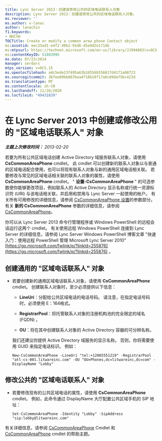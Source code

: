 ```yaml
---
title: Lync Server 2013：创建或修改公共的区域电话联系人对象
description: Lync Server 2013：创建或修改公共的区域电话联系人对象。
ms.reviewer: ''
ms.author: v-lanac
author: lanachin
f1.keywords:
- NOCSH
TOCTitle: Create or modify a common area phone Contact object
ms:assetid: eec33ad1-e4f2-49b2-91d6-d5a9d2e1714b
ms:mtpsurl: https://technet.microsoft.com/en-us/library/JJ994083(v=OCS.15)
ms:contentKeyID: 51803995
ms.date: 07/23/2014
manager: serdars
mtps_version: v=OCS.15
ms.openlocfilehash: adc5ede23f495a63b2d556b556817d4171a08723
ms.sourcegitcommit: 36fee89bb887bea4f18b19f17a8c69daf5bc423d
ms.translationtype: MT
ms.contentlocale: zh-CN
ms.lasthandoff: 11/26/2020
ms.locfileid: "49431839"
---
```

# <a name="create-or-modify-a-common-area-phone-contact-object-in-lync-server-2013"></a>在 Lync Server 2013 中创建或修改公用的 "区域电话联系人" 对象

<div data-xmlns="http://www.w3.org/1999/xhtml">

<div class="topic" data-xmlns="http://www.w3.org/1999/xhtml" data-msxsl="urn:schemas-microsoft-com:xslt" data-cs="https://msdn.microsoft.com/">

<div data-asp="https://msdn2.microsoft.com/asp">



</div>

<div id="mainSection">

<div id="mainBody">

<span> </span>

_**主题上次修改时间：** 2013-02-20_

若要为所有公共区域电话创建 Active Directory 域服务联系人对象，请使用 **CsCommonAreaPhone** cmdlet。 此 cmdlet 可以创建新的联系人对象以与普通的区域电话配合使用，也可以将现有联系人对象与新的通用区域电话相关联。 若要修改与常见的区域电话相关联的联系人对象的属性，请使用 **CsCommonAreaPhone** cmdlet。 " **设置-CsCommonAreaPhone** " 的可选参数使你能够更改项目，例如联系人的 Active Directory 显示名称或行统一资源标识符 (URI) 与该电话相关联，并启用和禁用与 Lync Server 一起使用的帐户。 有关所有可用修改的详细信息，请参阅 [CsCommonAreaPhone 设置](https://docs.microsoft.com/powershell/module/skype/Set-CsCommonAreaPhone)的参数部分。 有关 **新的 CsCommonAreaPhone** 参数的详细信息，请参阅 [CsCommonAreaPhone](https://docs.microsoft.com/powershell/module/skype/New-CsCommonAreaPhone)。

你可以从 Lync Server 2013 命令行管理程序或 Windows PowerShell 的远程会话运行这两个 cmdlet。 有关使用远程 Windows PowerShell 连接到 Lync Server 的详细信息，请参阅 Lync Server Windows PowerShell 博客文章 "快速入门：使用远程 PowerShell 管理 Microsoft Lync Server 2010" [https://go.microsoft.com/fwlink/p/?linkId=255876](https://go.microsoft.com/fwlink/p/?linkid=255876) 。

<div>


<div>

## <a name="creating-a-common-area-phone-contact-object"></a>创建通用的 "区域电话联系人" 对象

  - 若要创建新的通用区域电话联系人对象，请使用 **CsCommonAreaPhone** cmdlet。 创建联系人对象时，至少必须提供以下信息：
    
      - **LineUri**：分配给公共区域电话的电话号码。 请注意，在指定电话号码时，必须使用 E：164格式。
    
      - **RegistrarPool**：将托管联系人对象的注册机构池的完全限定的域名 (FQDN) 。
    
      - **OU**：将在其中创建联系人对象的 Active Directory 容器的可分辨名称。
    
    我们还建议你提供 Active Directory 域服务的显示名称。 否则，你将需要使用 GUID 来指定电话标识。 例如：
    
        New-CsCommonAreaPhone -LineUri "tel:+12065551219" -RegistrarPool "atl-cs-001.litwareinc.com" -OU "OU=Phones,dc=litwareinc,dc=com" -DisplayName "Lobby"

</div>

<div>

## <a name="modifying-a-common-area-phone-contact-object"></a>修改公共的 "区域电话联系人" 对象

  - 若要修改现有的公共区域电话的属性，请使用 **CsCommonAreaPhone** cmdlet。 例如，此命令通过 DisplayName 大厅配置公共区域手机的 SIP 地址：
    
        Set-CsCommonAreaPhone -Identity "Lobby" -SipAddress "sip:lobby@litwareinc.com"

</div>

有关详细信息，请参阅 [CsCommonAreaPhone](https://docs.microsoft.com/powershell/module/skype/New-CsCommonAreaPhone) Cmdlet 和 [CsCommonAreaPhone](https://docs.microsoft.com/powershell/module/skype/Set-CsCommonAreaPhone) cmdlet 的帮助主题。

</div>

</div>

<span> </span>

</div>

</div>

</div>

